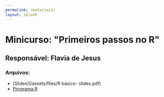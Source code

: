 ```yaml
---
permalink: /materiais/
layout: splash
---
```


# Minicurso: "Primeiros passos no R"

## Responsável: Flavia de Jesus

### Arquivos:

* [Slides](/assets/files/R básico- slides.pdf)
* [Programa R](/assets/files/AulaR.R)

